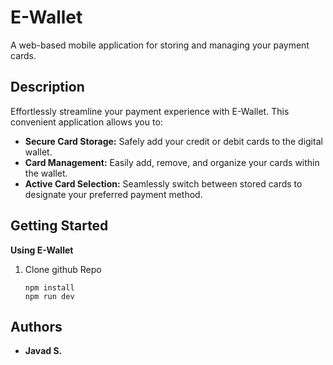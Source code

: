 # E-Wallet

A web-based mobile application for storing and managing your payment cards. 

## Description

Effortlessly streamline your payment experience with E-Wallet. This convenient application allows you to:

* **Secure Card Storage:** Safely add your credit or debit cards to the digital wallet. 
* **Card Management:** Easily add, remove, and organize your cards within the wallet.
* **Active Card Selection:** Seamlessly switch between stored cards to designate your preferred payment method. 

## Getting Started

**Using E-Wallet**
1. Clone github Repo
   
   ```
   npm install
   npm run dev
   ```



## Authors

* **Javad S.** 
